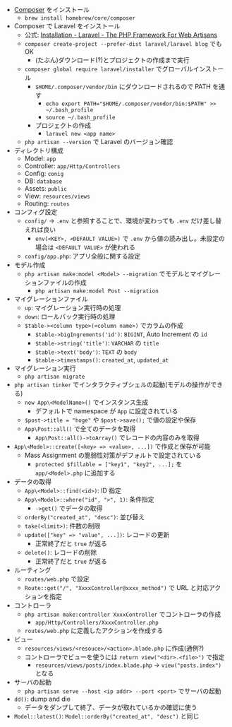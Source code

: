 - [Composer](https://getcomposer.org) をインストール
  - `brew install homebrew/core/composer`
- Composer で Laravel をインストール
  - 公式: [Installation \- Laravel \- The PHP Framework For Web Artisans](https://laravel.com/docs/6.0/installation)
  - `composer create-project --prefer-dist laravel/laravel blog` でも OK
    - (たぶん)ダウンロード(?)とプロジェクトの作成まで実行
  - `composer global require laravel/installer` でグローバルインストール
    - `$HOME/.composer/vendor/bin` にダウンロードされるので PATH を通す
      - `echo export PATH="$HOME/.composer/vendor/bin:$PATH" >> ~/.bash_profile`
      - `source ~/.bash_profile`
    - プロジェクトの作成
      - `laravel new <app name>`
  - `php artisan --version` で Laravel のバージョン確認
- ディレクトリ構成
  - Model: `app`
  - Controller: `app/Http/Controllers`
  - Config: `conig`
  - DB: `database`
  - Assets: `public`
  - View: `resources/views`
  - Routing: `routes`
- コンフィグ設定
  - `config/` -> `.env` と参照することで、環境が変わっても `.env` だけ差し替えれば良い
    - `env(<KEY>, <DEFAULT VALUE>)` で `.env` から値の読み出し。未設定の場合は `<DEFAULT VALUE>` が使われる
  - `config/app.php`: アプリ全般に関する設定
- モデル作成
  - `php artisan make:model <Model> --migration` でモデルとマイグレーションファイルの作成
    - `php artisan make:model Post --migration`
- マイグレーションファイル
  - `up`: マイグレーション実行時の処理
  - `down`: ロールバック実行時の処理
  - `$table-><column type>(<column name>)` でカラムの作成
    - `$table->bigIngrements('id')`: `BIGINT`, Auto Increment の `id`
    - `$table->string('title')`: `VARCHAR` の `title`
    - `$table->text('body')`: `TEXT` の `body`
    - `$table->timestamps()`: `created_at`, `updated_at`
- マイグレーション実行
  - `php artisan migrate`
- `php artisan tinker` でインタラクティブシェルの起動(モデルの操作ができる)
  - `new App\<ModelName>()` でインスタンス生成
    - デフォルトで namespace が `App` に設定されている
  - `$post->title = "hoge"` や `$post->save();` で値の設定や保存
  - `App\Post::all()` で全てのデータを取得
    - `App\Post::all()->toArray()` でレコードの内容のみを取得
- `App\<Model>::create([<key> => <value>, ...])` で作成と保存が可能
  - Mass Assignment の脆弱性対策がデフォルトで設定されている
    - `protected $fillable = ["key1", "key2", ...];` を `app/<Model>.php` に追加する
- データの取得
  - `App\<Model>::find(<id>)`: ID 指定
  - `App\<Model>::where("id", ">", 1)`: 条件指定
    - `->get()` でデータの取得
  - `orderBy("created_at", "desc")`: 並び替え
  - `take(<limit>)`: 件数の制限
  - `update(["key" => "value", ...])`: レコードの更新
    - 正常終了だと `true` が返る
  - `delete()`: レコードの削除
    - 正常終了だと `true` が返る
- ルーティング
  - `routes/web.php` で設定
  - `Route::get("/", "XxxxController@xxxx_method")` で URL と対応アクションを指定
- コントローラ
  - `php artisan make:controller XxxxController` でコントローラの作成
    - `app/Http/Controllers/XxxxController.php`
  - `routes/web.php` に定義したアクションを作成する
- ビュー
  - `resources/views/<resouce>/<action>.blade.php` に作成(通例?)
  - コントローラでビューを使うには `return view("<dir>.<file>")` で指定
    - `resources/views/posts/index.blade.php` -> `view("posts.index")` となる
- サーバの起動
  - `php artisan serve --host <ip addr> --port <port>` でサーバの起動
- `dd()`: dump and die
  - データをダンプして終了、データが取れているかの確認に使う　
- `Model::latest()`: `Model::orderBy("created_at", "desc")` と同じ
